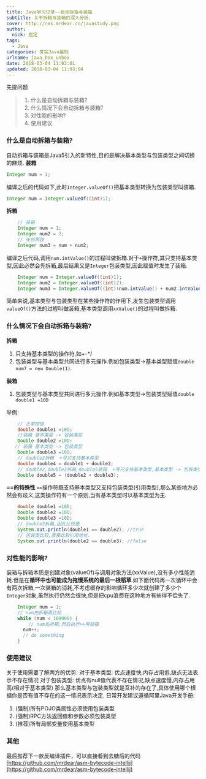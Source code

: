 ```yaml
---
title: Java学习记录--自动拆箱与装箱
subtitle: 关于拆箱与装箱的深入分析.
cover: http://res.mrdear.cn/javastudy.png
author: 
  nick: 屈定
tags:
  - Java    
categories: 夯实Java基础
urlname: java_box_unbox
date: 2018-03-04 11:03:01
updated: 2018-03-04 11:03:04
---
```

先提问题
> 1. 什么是自动拆箱与装箱?
> 2. 什么情况下会自动拆箱与装箱?
> 3. 对性能的影响?
> 4. 使用建议

### 什么是自动拆箱与装箱?
自动拆箱与装箱是Java5引入的新特性,目的是解决基本类型与包装类型之间切换的麻烦.
**装箱**
```java
Integer num = 1;
```
编译之后的代码如下,此时`Integer.valueOf()`把基本类型转换为包装类型叫装箱.
```java
Integer num = Integer.valueOf((int)1);
```
**拆箱**
```java
    // 装箱
    Integer num = 1;
    Integer num2 = 2;
    // 先拆再装
    Integer num3 = num + num2;
```
编译之后代码,调用`num.intValue()`的过程叫做拆箱.对于`+`操作符,其只支持基本类型,因此必然会先拆箱,最后结果又是`Integer`包装类型,因此赋值时发生了装箱.
```java
    Integer num = Integer.valueOf((int)1);
    Integer num2 = Integer.valueOf((int)2);
    Integer num3 = Integer.valueOf((int)(num.intValue() + num2.intValue()));
```
简单来说,基本类型与包装类型在某些操作符的作用下,发生包装类型调用`valueOf()`方法的过程叫做装箱,基本类型调用`xxValue()`的过程叫做拆箱.

### 什么情况下会自动拆箱与装箱?
**拆箱**
1. 只支持基本类型的操作符,如+-*/
2. 包装类型与基本类型共同进行多元操作.例如包装类型->基本类型赋值`double num7 = new Double(1)`.

**装箱**
1. 包装类型与基本类型共同进行多元操作.例如基本类型->包装类型赋值`double double1 =10D`

举例:
```java
    // 正常赋值
    double double1 =10D;
    //装箱 基本类型 -> 包装类型  
    Double double2 =10D;
   // 装箱 基本类型 -> 包装类型  
    Double double3 =10D;
    // double2拆箱  +号只支持基本类型
    double double4 = double1 + double2;
    // double2,double3拆箱,double5装箱  +号只支持基本类型,基本类型 -> 包装类型 
    Double double5 = (double2 + double3);
```
**==的特殊性**
`==`操作符既支持基本类型又支持包装类型(引用类型),那么某些地方必然会有歧义,这类操作符有一个原则,当有基本类型时以基本类型为主.
```java
    double double1 =10D;
    Double double2 =10D;
    Double double3 =10D;
    // double2拆箱,因此比较值
    System.out.println(double1 == double2); //true
    // 包装类比较,直接比较引用地址.
    System.out.println(double2 == double3); //false
```

### 对性能的影响?
装箱与拆箱本质是创建对象(valueOf)与调用对象方法(xxValue),没有多小性能消耗.但是在**循环中也可能成为拖慢系统的最后一根稻草**.如下面代码再一次循环中会有两次拆箱,一次装箱的消耗,不考虑缓存的影响循环多少次就创建了多少个`Integer`对象,虽然执行仍然会很快,但是把cpu浪费在这种地方有些得不偿失了.
```java
    Integer num = 1;
    // num先拆箱再比较
    while (num < 100000) {
        // num先拆箱,然后执行++再装箱
      num++;
      // do something
    }
```

### 使用建议
关于使用需要了解两方的优势:
对于基本类型: 优点速度快,内存占用低,缺点无法表示不存在情况
对于包装类型: 优点有null值代表不存在情况,缺点速度慢,内存占用高(相对于基本类型)
那么基本类型与包装类型就是互补的存在了,具体使用哪个根据你是否有值不存在的这一情况表示决定.
日常开发建议遵循阿里Java开发手册:
1. (强制)所有POJO类属性必须使用包装类型
2. (强制)RPC方法返回值和参数必须包装类型
3. (推荐)所有局部变量使用基本类型

### 其他
最后推荐下一款反编译插件，可以直接看到去糖后的代码
[https://github.com/mrdear/asm-bytecode-intellij](https://github.com/mrdear/asm-bytecode-intellij)
